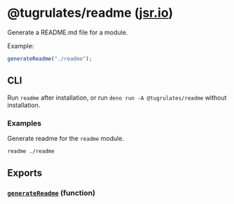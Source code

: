 # @tugrulates/readme ([jsr.io](https://jsr.io/@tugrulates/readme))

Generate a README.md file for a module.

Example:

```ts
generateReadme("./readme");
```

## CLI

Run `readme` after installation, or run `deno run -A @tugrulates/readme` without
installation.

### Examples

Generate readme for the `readme` module.

```sh
readme ./readme
```

## Exports

### [`generateReadme`](https://jsr.io/@tugrulates/readme/doc/~/generateReadme) (function)
